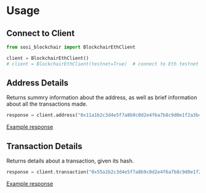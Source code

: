 # Usage


## Connect to Client

```python
from sosi_blockchair import BlockchairEthClient

client = BlockchairEthClient()
# client = BlockchairEthClient(testnet=True)  # connect to Eth testnet
```


## Address Details

Returns summry information about the address, as well as brief information about all the transactions made. 

```python
response = client.address("0x11a1b2c3d4e5f7a8b9c0d2e4f6a7b8c9d0e1f2a3b4a22")
```

[Example response](responses/address.md)

## Transaction Details

Returns details about a transaction, given its hash.

```python
response = client.transaction("0x55a1b2c3d4e5f7a8b9c0d2e4f6a7b8c9d0e1f2a3b4a66")
```

[Example response](responses/transaction.md)

